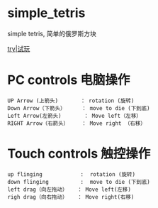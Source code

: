 # simple_tetris
simple tetris, 简单的俄罗斯方块

[try|试玩](https://cgqaq.github.io/simple_tetris/)

# PC controls  电脑操作
    UP Arrow (上箭头)       ： rotation (旋转)
    Down Arrow（下箭头）     ： move to die (下到底)
    Left Arrow(左箭头)       ： Move left（左移）
    RIGHT Arrow（右箭头）    ： Move right （右移）
# Touch controls  触控操作
    up flinging            :  rotation (旋转)
    down flinging          :  move to die (下到底)
    left drag（向左拖动）   ： Move left(左移)
    righ drag（向右拖动）   ： Move right(右移)
